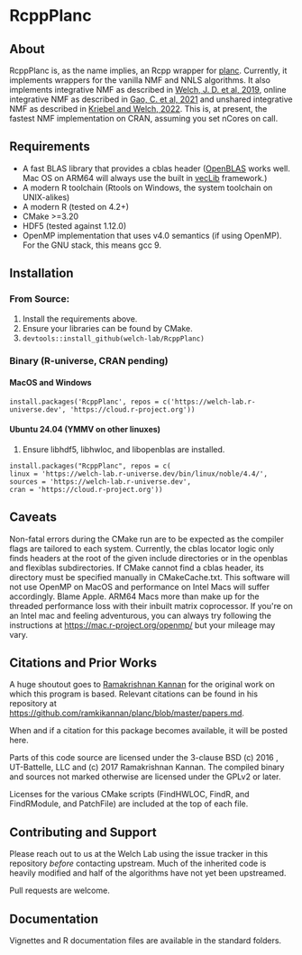 # RcppPlanc

## About

RcppPlanc is, as the name implies, an Rcpp wrapper for [planc](https://github.com/ramkikannan/planc). Currently, it
implements wrappers for the vanilla NMF and NNLS algorithms. It also implements integrative NMF as described in
[Welch, J. D. et al, 2019](https://doi.org/10.1016/j.cell.2019.05.006), online integrative NMF as described in
[Gao, C. et al, 2021](https://doi.org/10.1038/s41587-021-00867-x) and unshared integrative NMF as described in
[Kriebel and Welch, 2022](https://doi.org/10.1038/s41467-022-28431-4). This is, at present, the fastest NMF implementation on CRAN, assuming you set nCores on call.

## Requirements

- A fast BLAS library that provides a cblas header ([OpenBLAS](https://github.com/OpenMathLib/OpenBLAS) works well. Mac
OS on ARM64 will always use the built in [vecLib](https://developer.apple.com/documentation/accelerate/veclib?language=objc) framework.)
- A modern R toolchain (Rtools on Windows, the system toolchain on UNIX-alikes)
- A modern R (tested on 4.2+)
- CMake >=3.20
- HDF5 (tested against 1.12.0)
- OpenMP implementation that uses v4.0 semantics (if using OpenMP). For the GNU stack, this means gcc 9.

## Installation

### From Source:
1. Install the requirements above.
2. Ensure your libraries can be found by CMake.
3. `devtools::install_github(welch-lab/RcppPlanc)`
### Binary (R-universe, CRAN pending)
#### MacOS and Windows
`install.packages('RcppPlanc', repos = c('https://welch-lab.r-universe.dev', 'https://cloud.r-project.org'))`
#### Ubuntu 24.04 (YMMV on other linuxes)
1. Ensure libhdf5, libhwloc, and libopenblas are installed.

```
install.packages("RcppPlanc", repos = c(
linux = 'https://welch-lab.r-universe.dev/bin/linux/noble/4.4/',
sources = 'https://welch-lab.r-universe.dev',
cran = 'https://cloud.r-project.org'))
```

## Caveats

Non-fatal errors during the CMake run are to be expected as the compiler flags are tailored to each system.
Currently, the cblas locator logic only finds headers at the root of the given include directories or in the openblas
and flexiblas subdirectories. If CMake cannot find a cblas header, its directory must be specified manually in CMakeCache.txt.
This software will not use OpenMP on MacOS and performance on Intel Macs will suffer accordingly. Blame Apple. ARM64 Macs
more than make up for the threaded performance loss with their inbuilt matrix coprocessor. If you're on an Intel mac and feeling
adventurous, you can always try following the instructions at <https://mac.r-project.org/openmp/> but your mileage may vary.

## Citations and Prior Works

A huge shoutout goes to [Ramakrishnan Kannan](https://github.com/ramkikannan) for the original work on which this program is based.
Relevant citations can be found in his repository at <https://github.com/ramkikannan/planc/blob/master/papers.md>.

When and if a citation for this package becomes available, it will be posted here.

Parts of this code source are licensed under the 3-clause BSD (c) 2016 , UT-Battelle, LLC and (c) 2017 Ramakrishnan Kannan.
The compiled binary and sources not marked otherwise are licensed under the GPLv2 or later.

Licenses for the various CMake scripts (FindHWLOC, FindR, and FindRModule, and PatchFile) are included at the top
of each file.

## Contributing and Support

Please reach out to us at the Welch Lab using the issue tracker in this repository *before* contacting upstream.
Much of the inherited code is heavily modified and half of the algorithms have not yet been upstreamed.

Pull requests are welcome.

## Documentation

Vignettes and R documentation files are available in the standard folders.

